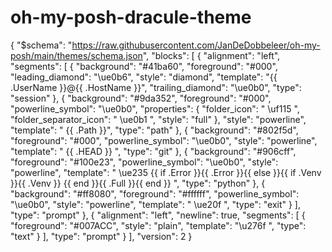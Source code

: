 # oh-my-posh-dracule-theme


{
    "$schema": "https://raw.githubusercontent.com/JanDeDobbeleer/oh-my-posh/main/themes/schema.json",
    "blocks": [
      {
        "alignment": "left",
        "segments": [
          {
            "background": "#41ba60",
            "foreground": "#000",
            "leading_diamond": "\ue0b6",
            "style": "diamond",
            "template": "{{ .UserName }}@{{ .HostName }}",
            "trailing_diamond": "\ue0b0",
            "type": "session"
          },
          {
            "background": "#9da352",
            "foreground": "#000",
            "powerline_symbol": "\ue0b0",
            "properties": {
              "folder_icon": " \uf115 ",
              "folder_separator_icon": " \ue0b1 ",
              "style": "full"
            },
            "style": "powerline",
            "template": " {{ .Path }}",
            "type": "path"
          },
          {
            "background": "#802f5d",
            "foreground": "#000",
            "powerline_symbol": "\ue0b0",
            "style": "powerline",
            "template": " {{ .HEAD }} ",
            "type": "git"
          },
          {
            "background": "#906cff",
            "foreground": "#100e23",
            "powerline_symbol": "\ue0b0",
            "style": "powerline",
            "template": " \ue235 {{ if .Error }}{{ .Error }}{{ else }}{{ if .Venv }}{{ .Venv }} {{ end }}{{ .Full }}{{ end }} ",
            "type": "python"
          },
          {
            "background": "#ff8080",
            "foreground": "#ffffff",
            "powerline_symbol": "\ue0b0",
            "style": "powerline",
            "template": " \ue20f ",
            "type": "exit"
          }
        ],
        "type": "prompt"
      },
      {
        "alignment": "left",
        "newline": true,
        "segments": [
          {
            "foreground": "#007ACC",
            "style": "plain",
            "template": "\u276f ",
            "type": "text"
          }
        ],
        "type": "prompt"
      }
    ],
    "version": 2
}

